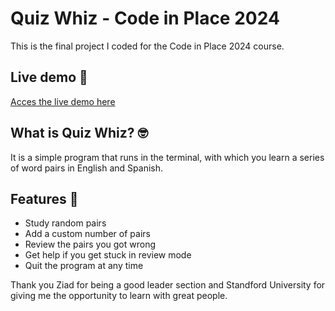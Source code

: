 # Quiz Whiz - Code in Place 2024

This is the final project I coded for the Code in Place 2024 course.

## Live demo 👀

[Acces the live demo here](https://codeinplace.stanford.edu/cip4/share/85pZUxDCwllv9b0VJC2i)

## What is Quiz Whiz? 🤓

It is a simple program that runs in the terminal, with which you learn a series of word pairs in English and Spanish.

## Features 🧰

- Study random pairs
- Add a custom number of pairs
- Review the pairs you got wrong
- Get help if you get stuck in review mode
- Quit the program at any time

Thank you Ziad for being a good leader section and Standford University for giving me the opportunity to learn with great people.

